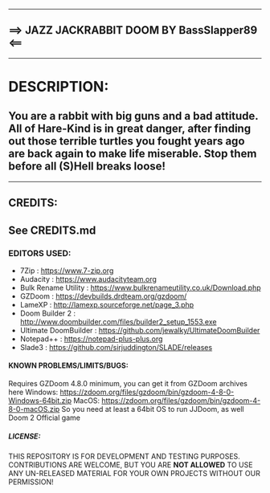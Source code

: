 --------------------------------------------------------------------------------
==> JAZZ JACKRABBIT DOOM BY BassSlapper89 <==
--------------------------------------------------------------------------------

--------------------------------------------------------------------------------
# DESCRIPTION:

You are a rabbit with big guns and a bad attitude. All of Hare-Kind is in great
danger, after finding out those terrible turtles you fought years ago are back
again to make life miserable. Stop them before all (S)Hell breaks loose!
--------------------------------------------------------------------------------

--------------------------------------------------------------------------------
## CREDITS:

See CREDITS.md
--------------------------------------------------------------------------------

### EDITORS USED:
- 7Zip : https://www.7-zip.org
- Audacity : https://www.audacityteam.org
- Bulk Rename Utility : https://www.bulkrenameutility.co.uk/Download.php
- GZDoom : https://devbuilds.drdteam.org/gzdoom/
- LameXP : http://lamexp.sourceforge.net/page_3.php
- Doom Builder 2 : http://www.doombuilder.com/files/builder2_setup_1553.exe
- Ultimate DoomBuilder : https://github.com/jewalky/UltimateDoomBuilder
- Notepad++ : https://notepad-plus-plus.org
- Slade3 : https://github.com/sirjuddington/SLADE/releases

#### KNOWN PROBLEMS/LIMITS/BUGS:
Requires GZDoom 4.8.0 minimum, you can get it from GZDoom archives here
Windows: https://zdoom.org/files/gzdoom/bin/gzdoom-4-8-0-Windows-64bit.zip
MacOS: https://zdoom.org/files/gzdoom/bin/gzdoom-4-8-0-macOS.zip
So you need at least a 64bit OS to run JJDoom, as well Doom 2 Official game

##### LICENSE:
THIS REPOSITORY IS FOR DEVELOPMENT AND TESTING PURPOSES. CONTRIBUTIONS ARE WELCOME,
BUT YOU ARE **NOT ALLOWED** TO USE ANY UN-RELEASED MATERIAL FOR YOUR OWN PROJECTS
WITHOUT OUR PERMISSION!